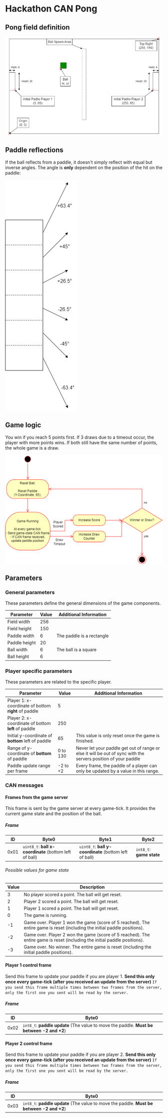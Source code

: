 # Hackathon CAN Pong

## Pong field definition

![Pong Field](media/pong_field.png)

## Paddle reflections

If the ball reflects from a paddle, it doesn't simply reflect with equal but inverse angles. The angle is **only** dependent on the position of the hit on the paddle:

![Paddle Reflections](media/paddle_reflections.png)

## Game logic

You win if you reach 5 points first.
If 3 draws due to a timeout occur, the player with more points wins. If both still have the same number of points, the whole game is a draw.

![Game Logic](media/game_logic.png)

## Parameters

### General parameters

These parameters define the general dimensions of the game components.

| Parameter | Value | Additional Information |
| - | - | - |
| Field width | 256 |  |
| Field height | 150 |  |
| Paddle width | 6 | The paddle is a rectangle |
| Paddle height | 20 |  |
| Ball width | 6 | The ball is a square |
| Ball height | 6 |  |

### Player specific parameters

These parameters are related to the specific player.

| Parameter | Value | Additional Information |
| - | - | - |
| Player 1: x-coordinate of bottom **right** of paddle | 5 |  |
| Player 2: x-coordinate of bottom **left** of paddle | 250 |  |
| Initial y-coordinate of **bottom** left of paddle | 65 | This value is only reset once the game is finished. |
| Range of y-coordinate of **bottom** of paddle | 0 to 130 | Never let your paddle get out of range or else it will be out of sync with the servers position of your paddle |
| Paddle update range per frame | -2 to +2 | Every frame, the paddle of a player can only be updated by a value in this range. |


### CAN messages

#### Frames from the game server

This frame is sent by the game server at every game-tick.
It provides the current game state and the position of the ball.

##### Frame
| ID | Byte0 | Byte1 | Byte2 |
| - | - | - | - |
| 0x01 | `uint8_t`: **ball x-coordinate** (bottom left of ball) | `uint8_t`: **ball y-coordinate** (bottom left of ball) | `int8_t`: **game state** |

###### Possible values for game state

| Value | Description |
| - | - |
| 3 | No player scored a point. The ball will get reset. |
| 2 | Player 2 scored a point. The ball will get reset. |
| 1 | Player 1 scored a point. The ball will get reset. |
| 0 | The game is running. |
| -1 | Game over. Player 1 won the game (score of 5 reached). The entire game is reset (including the initial paddle positions). |
| -2 |  Game over. Player 2 won the game (score of 5 reached). The entire game is reset (including the initial paddle positions). |
| -3 |  Game over. No winner. The entire game is reset (including the initial paddle positions). |

#### Player 1 control frame

Send this frame to update your paddle if you are player 1.
**Send this only once every game-tick (after you received an update from the server)**
`If you send this frame multiple times between two frames from the server, only the first one you sent will be read by the server.`

##### Frame
| ID | Byte0 |
| - | - |
| 0x02 | `int8_t`: **paddle update** (The value to move the paddle. **Must be between -2 and +2**) |

#### Player 2 control frame

Send this frame to update your paddle if you are player 2.
**Send this only once every game-tick (after you received an update from the server)**
`If you send this frame multiple times between two frames from the server, only the first one you sent will be read by the server.`

##### Frame
| ID | Byte0 |
| - | - |
| 0x03 | `int8_t`: **paddle update** (The value to move the paddle. **Must be between -2 and +2**) |
